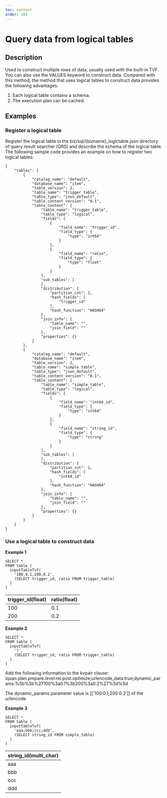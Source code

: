 ```yaml
---
toc: content
order: 104
---
```


# Query data from logical tables

## Description
Used to construct multiple rows of data, usually used with the built-in TVF. You can also use the VALUES keyword to construct data. Compared with this method, the method that uses logical tables to construct data provides the following advantages:
1. Each logical table contains a schema.
2. The execution plan can be cached.
## Examples
### Register a logical table
Register the logical table in the biz/sql/{bizname}_logictable.json directory of query result searcher (QRS) and describe the schema of the logical table. The following sample code provides an example on how to register two logical tables:

```
{
    "tables": [
        {
            "catalog_name": "default",
            "database_name": "item",
            "table_version": 2,
            "table_name": "trigger_table",
            "table_type": "json_default",
            "table_content_version": "0.1",
            "table_content": {
                "table_name": "trigger_table",
                "table_type": "logical",
                "fields": [
                    {
                        "field_name": "trigger_id",
                        "field_type": {
                            "type": "int64"
                        }
                    },
                    {
                        "field_name": "ratio",
                        "field_type": {
                            "type": "float"
                        }
                    }
                ],
                "sub_tables": [
                ],
                "distribution": {
                    "partition_cnt": 1,
                    "hash_fields": [
                        "trigger_id"
                    ],
                    "hash_function": "HASH64"
                },
                "join_info": {
                    "table_name": "",
                    "join_field": ""
                },
                "properties": {}
            }
        },
        {
            "catalog_name": "default",
            "database_name": "item",
            "table_version": 2,
            "table_name": "simple_table",
            "table_type": "json_default",
            "table_content_version": "0.1",
            "table_content": {
                "table_name": "simple_table",
                "table_type": "logical",
                "fields": [
                    {
                        "field_name": "int64_id",
                        "field_type": {
                            "type": "int64"
                        }
                    },
                    {
                        "field_name": "string_id",
                        "field_type": {
                            "type": "string"
                        }
                    }
                ],
                "sub_tables": [
                ],
                "distribution": {
                    "partition_cnt": 1,
                    "hash_fields": [
                        "int64_id"
                    ],
                    "hash_function": "HASH64"
                },
                "join_info": {
                    "table_name": "",
                    "join_field": ""
                },
                "properties": {}
            }
        }
    ]
}

```

### Use a logical table to construct data
<strong>Example 1 </strong>

```
SELECT *
FROM table (
  inputTableTvf(
    '100,0.1;200,0.2',
    (SELECT trigger_id, ratio FROM trigger_table)
  )
)
```
| trigger_id(float) | ratio(float) |
|------|------|
| 100 | 0.1 |
| 200 | 0.2 |

<strong>Example 2 </strong>

```
SELECT *
FROM table (
  inputTableTvf(
    '?',
    (SELECT trigger_id, ratio FROM trigger_table)
  )
)
```
Add the following information to the kvpair clause: iquan.plan.prepare.level:rel.post.optimize;urlencode_data:true;dynamic_params:%5b%5b%27100%3a0.1%3b200%3a0.2%27%5d%5d

The dynamic_params parameter value is [['100:0.1;200:0.2']] of the urlencode


<strong>Example 3 </strong>

```
SELECT *
FROM table (
  inputTableTvf(
    'aaa;bbb;ccc;ddd',
    (SELECT string_id FROM simple_table)
  )
)
```
| string_id(multi_char) |
|------|
| aaa |
| bbb |
| ccc |
| ddd |
